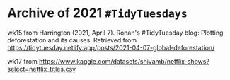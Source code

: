 # Archive of 2021 `#TidyTuesdays`

wk15 from Harrington (2021, April 7). Ronan's #TidyTuesday blog: Plotting deforestation and its causes. Retrieved from https://tidytuesday.netlify.app/posts/2021-04-07-global-deforestation/

wk17 from https://www.kaggle.com/datasets/shivamb/netflix-shows?select=netflix_titles.csv